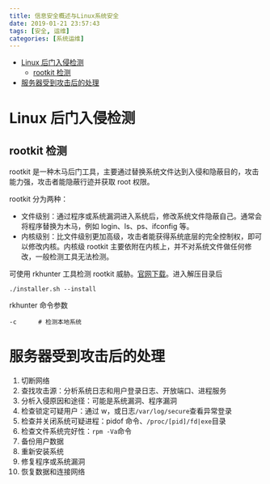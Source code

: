 ```yaml
---
title: 信息安全概述与Linux系统安全
date: 2019-01-21 23:57:43
tags: [安全, 运维]
categories: [系统运维]
---
```


- [Linux 后门入侵检测](#linux-%e5%90%8e%e9%97%a8%e5%85%a5%e4%be%b5%e6%a3%80%e6%b5%8b)
  - [rootkit 检测](#rootkit-%e6%a3%80%e6%b5%8b)
- [服务器受到攻击后的处理](#%e6%9c%8d%e5%8a%a1%e5%99%a8%e5%8f%97%e5%88%b0%e6%94%bb%e5%87%bb%e5%90%8e%e7%9a%84%e5%a4%84%e7%90%86)

<!--more-->

# Linux 后门入侵检测

## rootkit 检测

rootkit 是一种木马后门工具，主要通过替换系统文件达到入侵和隐蔽目的，攻击能力强，攻击者能隐蔽行迹并获取 root 权限。

rootkit 分为两种：

- 文件级别：通过程序或系统漏洞进入系统后，修改系统文件隐蔽自己。通常会将程序替换为木马，例如 login、ls、ps、ifconfig 等。
- 内核级别：比文件级别更加高级，攻击者能获得系统底层的完全控制权，即可以修改内核。内核级 rootkit 主要依附在内核上，并不对系统文件做任何修改，一般检测工具无法检测。

可使用 rkhunter 工具检测 rootkit 威胁。[官网下载](http://rootkit.nl/projects/rootkit_hunter.html)。进入解压目录后

```
./installer.sh --install
```

rkhunter 命令参数

```
-c      # 检测本地系统
```

# 服务器受到攻击后的处理

1. 切断网络
2. 查找攻击源：分析系统日志和用户登录日志、开放端口、进程服务
3. 分析入侵原因和途径：可能是系统漏洞、程序漏洞
4. 检查锁定可疑用户：通过 w，或日志`/var/log/secure`查看异常登录
5. 检查并关闭系统可疑进程：pidof 命令、`/proc/[pid]/fd|exe`目录
6. 检查文件系统完好性：`rpm -Va`命令
7. 备份用户数据
8. 重新安装系统
9. 修复程序或系统漏洞
10. 恢复数据和连接网络

